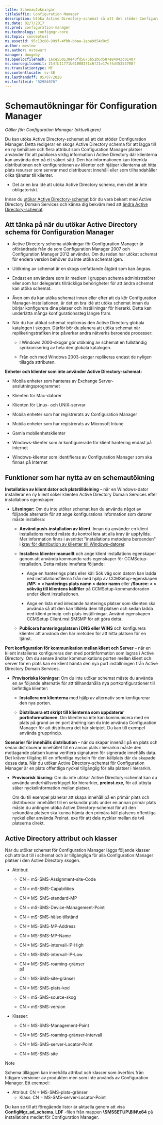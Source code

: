 ```yaml
---
title: Schemautökningar
titleSuffix: Configuration Manager
description: Utöka Active Directory-schemat så att det stöder Configuration Manager.
ms.date: 02/7/2017
ms.prod: configuration-manager
ms.technology: configmgr-core
ms.topic: conceptual
ms.assetid: 95c13c00-909f-4fbb-bbaa-1eba9d54d8c5
author: mestew
ms.author: mstewart
manager: dougeby
ms.openlocfilehash: 1ace560130e43fd5675b51b6d507e84043c01407
ms.sourcegitcommit: 214fb11771b61008271c6f21e17ef4d45353788f
ms.translationtype: MT
ms.contentlocale: sv-SE
ms.lasthandoff: 05/07/2020
ms.locfileid: "82904076"
---
```

# <a name="schema-extensions-for-configuration-manager"></a>Schemautökningar för Configuration Manager

*Gäller för: Configuration Manager (aktuell gren)*

Du kan utöka Active Directory-schemat så att det stöder Configuration Manager. Detta redigerar en skogs Active Directory schema för att lägga till en ny behållare och flera attribut som Configuration Manager platser använder för att publicera viktig information i Active Directory där klienterna kan använda den på ett säkert sätt. Den här informationen kan förenkla distributionen och konfigurationen av klienter och hjälper klienterna att hitta plats resurser som servrar med distribuerat innehåll eller som tillhandahåller olika tjänster till klienter.  

-   Det är en bra idé att utöka Active Directory schema, men det är inte obligatoriskt.  

Innan du [utökar Active Directory-schemat](https://docs.microsoft.com/sccm/core/plan-design/network/extend-the-active-directory-schema) bör du vara bekant med Active Directory Domain Services och känna dig bekväm med att [ändra Active Directory-schemat](https://docs.microsoft.com/previous-versions/windows/it-pro/windows-server-2003/cc759402(v=ws.10)).  

## <a name="considerations-for-extending-the-active-directory-schema-for-configuration-manager"></a>Att tänka på när du utökar Active Directory schema för Configuration Manager  

-   Active Directory schema utökningar för Configuration Manager är oförändrade från de som Configuration Manager 2007 och Configuration Manager 2012 använder. Om du redan har utökat schemat för endera version behöver du inte utöka schemat igen.  

-   Utökning av schemat är en skogs omfattande åtgärd som kan ångras.  

-   Endast en användare som är medlem i gruppen schema administratörer eller som har delegerats tillräckliga behörigheter för att ändra schemat kan utöka schemat.  

-   Även om du kan utöka schemat innan eller efter att du kör Configuration Manager-installationen, är det en bra idé att utöka schemat innan du börjar konfigurera dina platser och inställningar för hierarki. Detta kan underlätta många konfigurationssteg längre fram.  

-   När du har utökat schemat replikeras den Active Directory globala katalogen i skogen. Därför bör du planera att utöka schemat när replikeringstrafiken inte påverkar andra nätverks beroende processer:  

    -   I Windows 2000-skogar gör utökning av schemat en fullständig synkronisering av hela den globala katalogen.  

    -   Från och med Windows 2003-skogar replikeras endast de nyligen tillagda attributen.  

**Enheter och klienter som inte använder Active Directory-schemat:**  

-   Mobila enheter som hanteras av Exchange Server-anslutningsprogrammet  

-   Klienten för Mac-datorer  

-   Klienten för Linux- och UNIX-servrar  

-   Mobila enheter som har registrerats av Configuration Manager  

-   Mobila enheter som har registrerats av Microsoft Intune  

-   Gamla mobilenhetsklienter  

-   Windows-klienter som är konfigurerade för klient hantering endast på Internet  

-   Windows-klienter som identifieras av Configuration Manager som ska finnas på Internet  

## <a name="capabilities-that-benefit-from-extending-the-schema"></a>Funktioner som har nytta av en schemautökning  
**Installation av klient dator och platstilldelning** – när en Windows-dator installerar en ny klient söker klienten Active Directory Domain Services efter installations egenskaper.  

-   **Lösningar:** Om du inte utökar schemat kan du använda något av följande alternativ för att ange konfigurations information som datorer måste installera:  

    -   **Använd push-installation av klient**. Innan du använder en klient installations metod måste du kontrol lera att alla krav är uppfyllda. Mer information finns i avsnittet "installations metodens beroenden" i [krav för distribution av klienter till Windows-datorer](../../clients/deploy/prerequisites-for-deploying-clients-to-windows-computers.md).  

    -   **Installera klienter manuellt** och ange klient installations egenskaper genom att använda kommando rads egenskaper för CCMSetup-installation. Detta måste innefatta följande:  

        -   Ange en hanterings plats eller käll Sök väg som datorn kan ladda ned installationsfilerna från med hjälp av CCMSetup-egenskapen **/MP: = &lt; hanterings plats namn \> dator namn** eller **/Source: &lt; \> sökväg till klientens källfiler** på CCMSetup-kommandoraden under klient installationen.  

        -   Ange en lista med inledande hanterings platser som klienten ska använda så att den kan tilldela dem till platsen och sedan ladda ned klient princip-och plats inställningar. Använd egenskapen CCMSetup Client.msi SMSMP för att göra detta.  

    -   **Publicera hanteringsplatsen i DNS eller WINS** och konfigurera klienter att använda den här metoden för att hitta platsen för en tjänst.  

**Port konfiguration för kommunikation mellan klient och Server** – när en klient installeras konfigureras den med portinformation som lagras i Active Directory. Om du senare ändrar kommunikations porten mellan klient och server för en plats kan en klient hämta den nya port inställningen från Active Directory Domain Services.  

-   **Provisoriska lösningar**: Om du inte utökar schemat måste du använda en av följande alternativ för att tillhandahålla nya portkonfigurationer till befintliga klienter:  

    -   **Installera om klienterna** med hjälp av alternativ som konfigurerar den nya porten.  

    -   **Distribuera ett skript till klienterna som uppdaterar portinformationen**. Om klienterna inte kan kommunicera med en plats på grund av en port ändring kan du inte använda Configuration Manager för att distribuera det här skriptet. Du kan till exempel använda grupprincip.  

**Scenarier för innehålls distribution** – när du skapar innehåll på en plats och sedan distribuerar innehållet till en annan plats i hierarkin måste den mottagande platsen kunna verifiera signaturen för signerade innehålls data. Det kräver tillgång till en offentliga nyckeln för den källplats där du skapade dessa data. När du utökar Active Directory-schemat för Configuration Manager är en plats offentliga nyckel tillgänglig för alla platser i hierarkin.  

-   **Provisorisk lösning**: Om du inte utökar Active Directory-schemat kan du använda underhållsverktyget för hierarkier, **preinst.exe**, för att utbyta säker nyckelinformation mellan platser.  

     Om du till exempel planerar att skapa innehåll på en primär plats och distribuerar innehållet till en sekundär plats under en annan primär plats måste du antingen utöka Active Directory-schemat för att den sekundära platsen ska kunna hämta den primära käll platsens offentliga nyckel eller använda Preinst. exe för att dela nycklar mellan de två platserna direkt.  

## <a name="active-directory-attributes-and-classes"></a>Active Directory attribut och klasser  
När du utökar schemat för Configuration Manager läggs följande klasser och attribut till i schemat och är tillgängliga för alla Configuration Manager platser i den Active Directory skogen.  

-   Attribut:  

    -   CN = mS-SMS-Assignment-site-Code  

    -   CN = mS-SMS-Capabilities  

    -   CN = MS-SMS-standard-MP  

    -   CN = mS-SMS-Device-Management-Point  

    -   CN = mS-SMS-hälso tillstånd  

    -   CN = MS-SMS-MP-Address  

    -   CN = MS-SMS-MP-Name  

    -   CN = MS-SMS-intervall-IP-High  

    -   CN = MS-SMS-intervall-IP-Low  

    -   CN = MS-SMS-roaming-gränser  
        på  

    -   CN = MS-SMS-site-gränser  

    -   CN = MS-SMS-plats-kod  

    -   CN = mS-SMS-source-skog  

    -   CN = mS-SMS-version  

-   Klasser:  

    -   CN = MS-SMS-Management-Point  

    -   CN = MS-SMS-roaming-gränser-intervall  

    -   CN = MS-SMS-server-Locator-Point  

    -   CN = MS-SMS-site  

> [!NOTE]
> 
>  Schema tilläggen kan innehålla attribut och klasser som överförs från tidigare versioner av produkten men som inte används av Configuration Manager. Ett exempel:  
> 
> 
> - Attribut: CN = MS-SMS-plats-gränser  
>   -   Klass: CN = MS-SMS-server-Locator-Point  

Du kan se till att föregående listor är aktuella genom att visa **ConfigMgr_ad_schema. LDF** -filen från mappen **\SMSSETUP\BIN\x64** på installations mediet för Configuration Manager.  
